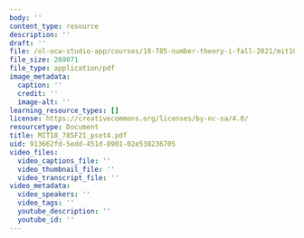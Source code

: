 ```yaml
---
body: ''
content_type: resource
description: ''
draft: ''
file: /ol-ocw-studio-app/courses/18-785-number-theory-i-fall-2021/mit18_785f21_pset4.pdf
file_size: 269071
file_type: application/pdf
image_metadata:
  caption: ''
  credit: ''
  image-alt: ''
learning_resource_types: []
license: https://creativecommons.org/licenses/by-nc-sa/4.0/
resourcetype: Document
title: MIT18_785F21_pset4.pdf
uid: 913662fd-5edd-451d-8901-02e538236705
video_files:
  video_captions_file: ''
  video_thumbnail_file: ''
  video_transcript_file: ''
video_metadata:
  video_speakers: ''
  video_tags: ''
  youtube_description: ''
  youtube_id: ''
---
```

